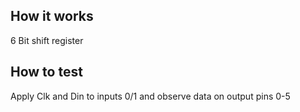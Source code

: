 <!---

This file is used to generate your project datasheet. Please fill in the information below and delete any unused
sections.

You can also include images in this folder and reference them in the markdown. Each image must be less than
512 kb in size, and the combined size of all images must be less than 1 MB.
-->

## How it works

6 Bit shift register

## How to test

Apply Clk and Din to inputs 0/1 and observe data on output pins 0-5
